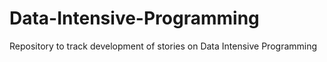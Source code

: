 # Data-Intensive-Programming
Repository to track development of stories on Data Intensive Programming
